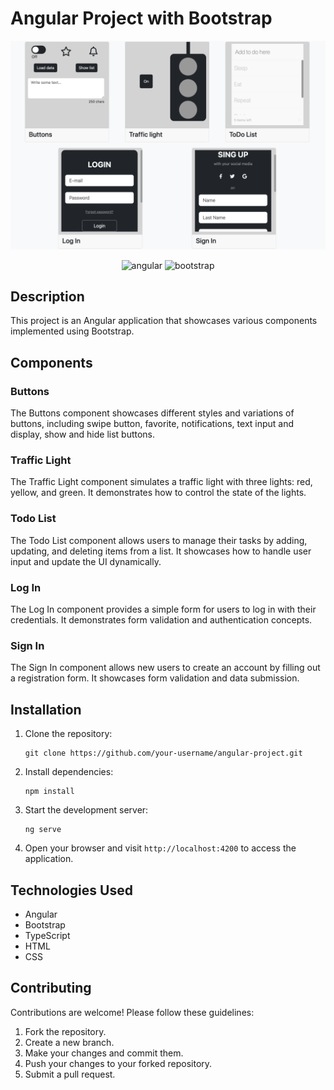 # Angular Project with Bootstrap

![Project image](images/screenshot.png)

<p align="center">
<img src='https://upload.wikimedia.org/wikipedia/commons/thumb/c/cf/Angular_full_color_logo.svg/2048px-Angular_full_color_logo.svg.png' alt='angular' width='40'>
<img src='https://upload.wikimedia.org/wikipedia/commons/thumb/b/b2/Bootstrap_logo.svg/800px-Bootstrap_logo.svg.png' alt='bootstrap' width='30'>
</p>

## Description

This project is an Angular application that showcases various components implemented using Bootstrap.

## Components

### Buttons

The Buttons component showcases different styles and variations of buttons, including swipe button, favorite, notifications, text input and display, show and hide list buttons.

### Traffic Light

The Traffic Light component simulates a traffic light with three lights: red, yellow, and green. It demonstrates how to control the state of the lights.

### Todo List

The Todo List component allows users to manage their tasks by adding, updating, and deleting items from a list. It showcases how to handle user input and update the UI dynamically.

### Log In

The Log In component provides a simple form for users to log in with their credentials. It demonstrates form validation and authentication concepts.

### Sign In

The Sign In component allows new users to create an account by filling out a registration form. It showcases form validation and data submission.

## Installation

1. Clone the repository:

   ```shell
   git clone https://github.com/your-username/angular-project.git
   ```

2. Install dependencies:

   ```shell
   npm install
   ```

3. Start the development server:

   ```shell
   ng serve
   ```

4. Open your browser and visit `http://localhost:4200` to access the application.

## Technologies Used

- Angular
- Bootstrap
- TypeScript
- HTML
- CSS

## Contributing

Contributions are welcome! Please follow these guidelines:

1. Fork the repository.
2. Create a new branch.
3. Make your changes and commit them.
4. Push your changes to your forked repository.
5. Submit a pull request.
